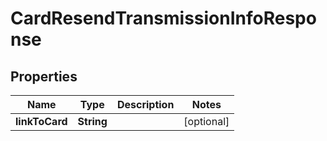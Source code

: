 

# CardResendTransmissionInfoResponse


## Properties

| Name | Type | Description | Notes |
|------------ | ------------- | ------------- | -------------|
|**linkToCard** | **String** |  |  [optional] |



